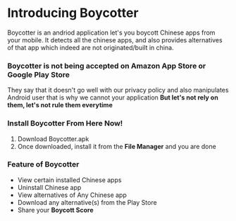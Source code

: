 # Introducing Boycotter
Boycotter is an andriod application let's you boycott Chinese apps from your mobile. It detects all the chinese apps, and also provides alternatives of that app which indeed are not originated/built in china.

### Boycotter is not being accepted on Amazon App Store or Google Play Store
They say that it doesn't go well with our privacy policy and also manipulates Android user that is why we cannot your application
**But let's not rely on them, let's not rule them everytime**

### Install Boycotter From Here Now!
1. Download Boycotter.apk
2. Once downloaded, install it from the **File Manager** and you are done

### Feature of Boycotter
- View certain installed Chinese apps
- Uninstall Chinese app
- View alternatives of Any Chinese app
- Download any alternative(s) from the Play Store
- Share your **Boycott Score**
